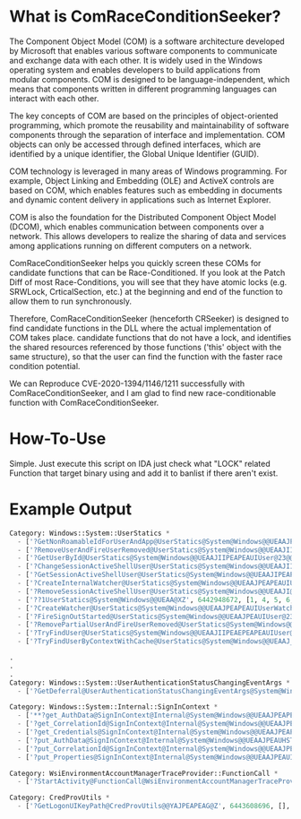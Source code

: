 # What is ComRaceConditionSeeker?
The Component Object Model (COM) is a software architecture developed by Microsoft that enables various software components to communicate and exchange data with each other. It is widely used in the Windows operating system and enables developers to build applications from modular components. COM is designed to be language-independent, which means that components written in different programming languages can interact with each other.

The key concepts of COM are based on the principles of object-oriented programming, which promote the reusability and maintainability of software components through the separation of interface and implementation. COM objects can only be accessed through defined interfaces, which are identified by a unique identifier, the Global Unique Identifier (GUID).

COM technology is leveraged in many areas of Windows programming. For example, Object Linking and Embedding (OLE) and ActiveX controls are based on COM, which enables features such as embedding in documents and dynamic content delivery in applications such as Internet Explorer.

COM is also the foundation for the Distributed Component Object Model (DCOM), which enables communication between components over a network. This allows developers to realize the sharing of data and services among applications running on different computers on a network.

ComRaceConditionSeeker helps you quickly screen these COMs for candidate functions that can be Race-Conditioned. If you look at the Patch Diff of most Race-Conditions, you will see that they have atomic locks (e.g. SRWLock, CrticalSection, etc.) at the beginning and end of the function to allow them to run synchronously.

Therefore, ComRaceConditionSeeker (henceforth CRSeeker) is designed to find candidate functions in the DLL where the actual implementation of COM takes place.
candidate functions that do not have a lock, and identifies the shared resources referenced by those functions ('this' object with the same structure), so that the user can find the function with the faster race condition potential.

We can Reproduce CVE-2020-1394/1146/1211 successfully with ComRaceConditionSeeker, and I am glad to find new race-conditionable function with ComRaceConditionSeeker.

# How-To-Use
Simple. Just execute this script on IDA
just check what "LOCK" related Function that target binary using and add it to banlist if there aren't exist.

# Example Output
```python
Category: Windows::System::UserStatics *
  - ['?GetNonRoamableIdForUserAndApp@UserStatics@System@Windows@@UEAAJPEAUIUser@23@PEAUHSTRING__@@PEAPEAU5@@Z', 6442468736, [18, 72, 144], 'Windows::System::UserStatics *']
  - ['?RemoveUserAndFireUserRemoved@UserStatics@System@Windows@@UEAAJII@Z', 6442492416, [6, 14, 18, 20, 27, 35, 44, 72, 88, 112, 144, 160, 176, 216, 240, 280, 296, 360, 384], 'Windows::System::UserStatics *']
  - ['?GetUserById@UserStatics@System@Windows@@UEAAJIIPEAPEAUIUser@23@@Z', 6442494496, [14, 16, 72, 112, 128], 'Windows::System::UserStatics *']
  - ['?ChangeSessionActiveShellUser@UserStatics@System@Windows@@UEAAJII@Z', 6442496944, [56], 'Windows::System::UserStatics *']
  - ['?GetSessionActiveShellUser@UserStatics@System@Windows@@UEAAJIPEAPEAUIUser@23@@Z', 6442510688, [27, 176, 216], 'Windows::System::UserStatics *']
  - ['?CreateInternalWatcher@UserStatics@System@Windows@@UEAAJPEAPEAUIUserWatcher@23@@Z', 6442518672, [312, 384], 'Windows::System::UserStatics *']
  - ['?RemoveSessionActiveShellUser@UserStatics@System@Windows@@UEAAJI@Z', 6442587520, [176, 216], 'Windows::System::UserStatics *']
  - ['??1UserStatics@System@Windows@@UEAA@XZ', 6442948672, [1, 4, 5, 6, 7, 21, 23, 25, 27, 34, 42, 44, 51, 52, 53, 54, 55, 56, 57, 128, 168, 184, 200, 216, 232, 296, 336, 352, 368], 'Windows::System::UserStatics *']
  - ['?CreateWatcher@UserStatics@System@Windows@@UEAAJPEAPEAUIUserWatcher@23@@Z', 6442958384, [328, 376], 'Windows::System::UserStatics *']
  - ['?FireSignOutStarted@UserStatics@System@Windows@@UEAAJPEAUIUser@23@EPEAPEAUIUserAuthenticationStatusChangingEventArgs@23@@Z', 6442965184, [45, 46, 48, 49, 312, 360, 384], 'Windows::System::UserStatics *']
  - ['?RemovePartialUserAndFireUserRemoved@UserStatics@System@Windows@@UEAAJII@Z', 6442978240, [16, 20, 44, 72, 160, 384], 'Windows::System::UserStatics *']
  - ['?TryFindUser@UserStatics@System@Windows@@UEAAJIIPEAEPEAPEAUIUser@23@@Z', 6442981648, [14, 16, 72], 'Windows::System::UserStatics *']
  - ['?TryFindUserByContextWithCache@UserStatics@System@Windows@@UEAAJ_KPEAPEAUIUser@23@@Z', 6442982848, [20, 72, 160], 'Windows::System::UserStatics *']

.
.
.
Category: Windows::System::UserAuthenticationStatusChangingEventArgs *
  - ['?GetDeferral@UserAuthenticationStatusChangingEventArgs@System@Windows@@UEAAJPEAPEAUIUserAuthenticationStatusChangeDeferral@23@@Z', 6443400416, [2, 15, 80], 'Windows::System::UserAuthenticationStatusChangingEventArgs *']

Category: Windows::System::Internal::SignInContext *
  - ['**?get_AuthData@SignInContext@Internal@System@Windows@@UEAAJPEAPEAUHSTRING__@@@Z**', 6443452176, [10, 15, 80], 'Windows::System::Internal::SignInContext *']
  - ['?get_CorrelationId@SignInContext@Internal@System@Windows@@UEAAJPEAPEAUHSTRING__@@@Z', 6443452384, [8, 16, 64], 'Windows::System::Internal::SignInContext *']
  - ['?get_Credentials@SignInContext@Internal@System@Windows@@UEAAJPEAPEAUICredentialSerialization@234@@Z', 6443452592, [10, 16, 80], 'Windows::System::Internal::SignInContext *']
  - ['?put_AuthData@SignInContext@Internal@System@Windows@@UEAAJPEAUHSTRING__@@@Z', 6443453216, [10, 15, 80], 'Windows::System::Internal::SignInContext *']
  - ['?put_CorrelationId@SignInContext@Internal@System@Windows@@UEAAJPEAUHSTRING__@@@Z', 6443453376, [8, 16, 64], 'Windows::System::Internal::SignInContext *']
  - ['?put_Properties@SignInContext@Internal@System@Windows@@UEAAJPEAUIPropertySet@Collections@Foundation@4@@Z', 6443453680, [10, 17], 'Windows::System::Internal::SignInContext *']

Category: WsiEnvironmentAccountManagerTraceProvider::FunctionCall *
  - ['?StartActivity@FunctionCall@WsiEnvironmentAccountManagerTraceProvider@@QEAAXXZ', 6443602172, [6, 8], 'WsiEnvironmentAccountManagerTraceProvider::FunctionCall *']

Category: CredProvUtils *
  - ['?GetLogonUIKeyPath@CredProvUtils@@YAJPEAPEAG@Z', 6443608696, [], 'CredProvUtils *']
```
